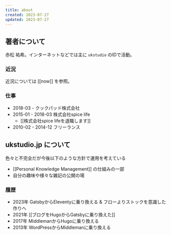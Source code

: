 ```yaml
---
title: about
created: 2023-07-27
updated: 2023-07-27
---
```

## 著者について

赤松 祐希。インターネットなどでは主に `ukstudio` のIDで活動。

### 近況

近況については [[now]] を参照。

### 仕事

- 2018-03 - クックパッド株式会社
- 2015-01 - 2018-03 株式会社spice life
	- [[株式会社spice lifeを退職します]]
- 2010-02 - 2014-12 フリーランス

## ukstudio.jp について

色々と不完全だが今後以下のような方針で運用を考えている

- [[Personal Knowledge Management]] の仕組みの一部
- 自分の趣味や様々な雑記の公開の場

### 履歴

- 2023年 GatsbyからEleventyに乗り換える & フローよりストックを意識した作りへ
- 2021年 [[ブログをHugoからGatsbyに乗り換えた]]
- 2017年 MiddlemanからHugoに乗り換える
- 2013年 WordPressからMiddlemanに乗り換える